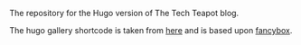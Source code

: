 The repository for the Hugo version of The Tech Teapot blog.

The hugo gallery shortcode is taken from [here](https://www.control-alt-del.org/posts/building-an-image-gallery-for-hugo/) and is based upon [fancybox](http://fancyapps.com/fancybox/3/).
